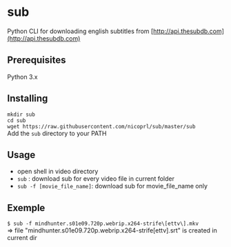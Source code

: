 # sub

Python CLI for downloading english subtitles from [http://api.thesubdb.com](http://api.thesubdb.com)

## Prerequisites

Python 3.x

## Installing

`mkdir sub`  
`cd sub`  
`wget https://raw.githubusercontent.com/nicoprl/sub/master/sub`  
Add the `sub` directory to your PATH

## Usage

- open shell in video directory  
- `sub` : download sub for every video file in current folder  
- `sub -f [movie_file_name]`: download sub for movie_file_name only

## Exemple

`$ sub -f mindhunter.s01e09.720p.webrip.x264-strife\[ettv\].mkv`  
=> file "mindhunter.s01e09.720p.webrip.x264-strife[ettv].srt" is created in current dir

